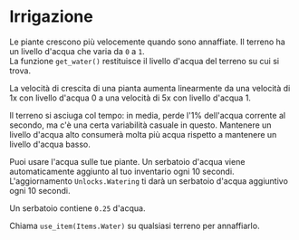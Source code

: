 # Irrigazione
Le piante crescono più velocemente quando sono annaffiate. Il terreno ha un livello d'acqua che varia da `0` a `1`.  
La funzione `get_water()` restituisce il livello d'acqua del terreno su cui si trova.

La velocità di crescita di una pianta aumenta linearmente da una velocità di 1x con livello d'acqua 0 a una velocità di 5x con livello d'acqua 1.

Il terreno si asciuga col tempo: in media, perde l'1% dell'acqua corrente al secondo, ma c'è una certa variabilità casuale in questo. Mantenere un livello d'acqua alto consumerà molta più acqua rispetto a mantenere un livello d'acqua basso.

Puoi usare l'acqua sulle tue piante. Un serbatoio d'acqua viene automaticamente aggiunto al tuo inventario ogni 10 secondi.  
L'aggiornamento `Unlocks.Watering` ti darà un serbatoio d'acqua aggiuntivo ogni 10 secondi.

Un serbatoio contiene `0.25` d'acqua.

Chiama `use_item(Items.Water)` su qualsiasi terreno per annaffiarlo.
